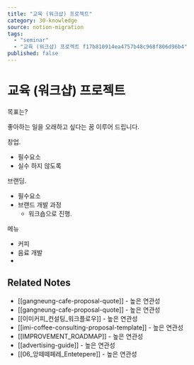 ```yaml
---
title: "교육 (워크샵) 프로젝트"
category: 30-knowledge
source: notion-migration
tags:
  - "seminar"
  - "교육 (워크샵) 프로젝트 f17b810914ea4757b48c968f806d96b4"
published: false
---
```


# 교육 (워크샵) 프로젝트

목표는?

좋아하는 일을 오래하고 싶다는 꿈 이루어 드립니다.

창업.

* 필수요소
* 실수 하지 않도록

브랜딩.

* 필수요소
* 브랜드 개발 과정
  * 워크숍으로 진행.

메뉴

* 커피
* 음료 개발
*

## Related Notes
- [[gangneung-cafe-proposal-quote]] - 높은 연관성
- [[gangneung-cafe-proposal-quote]] - 높은 연관성
- [[이미커피_컨설팅_워크플로우]] - 높은 연관성
- [[imi-coffee-consulting-proposal-template]] - 높은 연관성
- [[IMPROVEMENT_ROADMAP]] - 높은 연관성
- [[advertising-guide]] - 높은 연관성
- [[06_앙떼떼페레_Entetepere]] - 높은 연관성
